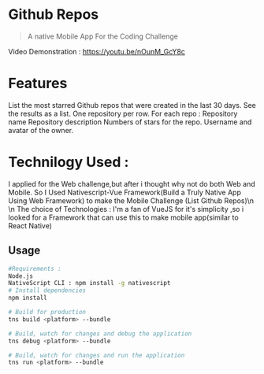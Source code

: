# Github Repos

> A native Mobile App For the Coding Challenge

Video Demonstration :
https://youtu.be/nOunM_GcY8c

# Features
List the most starred Github repos that were created in the last 30 days.
See the results as a list. One repository per row.
For each repo :
Repository name
Repository description
Numbers of stars for the repo.
Username and avatar of the owner.

# Technilogy Used :
I applied for the Web challenge,but after i thought why not do both Web and Mobile.
So I Used Nativescript-Vue Framework(Build a Truly Native App Using Web Framework) to make the Mobile Challenge (List Github Repos)\n
\n
The choice of Technologies : 
I'm a fan of VueJS for it's simplicity ,so i looked for a Framework that can use this to make mobile app(similar to React Native)

## Usage

``` bash
#Requirements :
Node.js
NativeScript CLI : npm install -g nativescript
# Install dependencies
npm install

# Build for production
tns build <platform> --bundle

# Build, watch for changes and debug the application
tns debug <platform> --bundle

# Build, watch for changes and run the application
tns run <platform> --bundle
```
